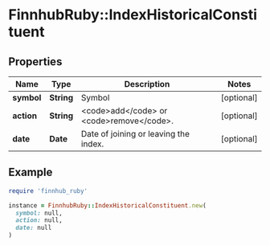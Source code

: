 # FinnhubRuby::IndexHistoricalConstituent

## Properties

| Name | Type | Description | Notes |
| ---- | ---- | ----------- | ----- |
| **symbol** | **String** | Symbol | [optional] |
| **action** | **String** | &lt;code&gt;add&lt;/code&gt; or &lt;code&gt;remove&lt;/code&gt;. | [optional] |
| **date** | **Date** | Date of joining or leaving the index. | [optional] |

## Example

```ruby
require 'finnhub_ruby'

instance = FinnhubRuby::IndexHistoricalConstituent.new(
  symbol: null,
  action: null,
  date: null
)
```

